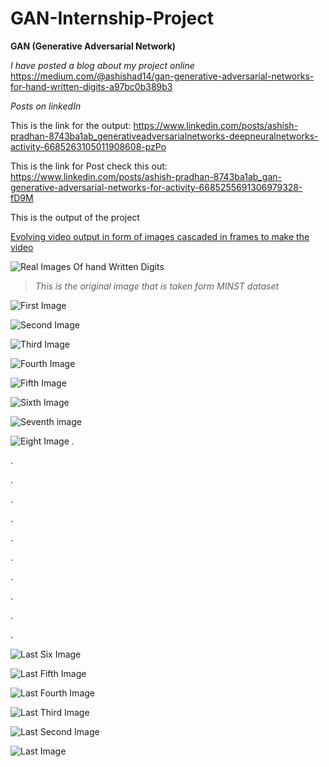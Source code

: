 # GAN-Internship-Project
 **GAN (Generative Adversarial Network)**

*I have posted a blog about my project online*
<https://medium.com/@ashishad14/gan-generative-adversarial-networks-for-hand-written-digits-a97bc0b389b3>

*Posts on linkedIn*

This is the link for the output: https://www.linkedin.com/posts/ashish-pradhan-8743ba1ab_generativeadversarialnetworks-deepneuralnetworks-activity-6685263105011908608-pzPo

This is the link for Post check this out: https://www.linkedin.com/posts/ashish-pradhan-8743ba1ab_gan-generative-adversarial-networks-for-activity-6685255691306979328-fD9M

This is the output of the project 

[Evolving video output in form of images cascaded in frames to make the video](https://github.com/ashish-ad/Generative-Adversarial-Neural-Netowrk/blob/master/GAN_Output.avi)


![Real Images Of hand Written Digits](https://github.com/ashish-ad/Generative-Adversarial-Neural-Netowrk/blob/master/Output%20images/real_images.png)

>_This is the original image that is taken form MINST dataset_


![First Image](https://github.com/ashish-ad/Generative-Adversarial-Neural-Netowrk/blob/master/Output%20images/fake_images-0000.png)

![Second Image](https://github.com/ashish-ad/Generative-Adversarial-Neural-Netowrk/blob/master/Output%20images/fake_images-0001.png)

![Third Image](https://github.com/ashish-ad/Generative-Adversarial-Neural-Netowrk/blob/master/Output%20images/fake_images-0002.png)

![Fourth Image](https://github.com/ashish-ad/Generative-Adversarial-Neural-Netowrk/blob/master/Output%20images/fake_images-0003.png)

![Fifth Image](https://github.com/ashish-ad/Generative-Adversarial-Neural-Netowrk/blob/master/Output%20images/fake_images-0003.png)

![Sixth Image](https://github.com/ashish-ad/Generative-Adversarial-Neural-Netowrk/blob/master/Output%20images/fake_images-0005.png)

![Seventh image](https://github.com/ashish-ad/Generative-Adversarial-Neural-Netowrk/blob/master/Output%20images/fake_images-0006.png)

![Eight Image](https://github.com/ashish-ad/Generative-Adversarial-Neural-Netowrk/blob/master/Output%20images/fake_images-0006.png)
.

.

.

.

.

.

.

.

.

.

.

![Last Six Image](https://github.com/ashish-ad/Generative-Adversarial-Neural-Netowrk/blob/master/Output%20images/fake_images-0295.png)

![Last Fifth Image](https://github.com/ashish-ad/Generative-Adversarial-Neural-Netowrk/blob/master/Output%20images/fake_images-0296.png)

![Last Fourth Image](https://github.com/ashish-ad/Generative-Adversarial-Neural-Netowrk/blob/master/Output%20images/fake_images-0297.png)

![Last Third Image](https://github.com/ashish-ad/Generative-Adversarial-Neural-Netowrk/blob/master/Output%20images/fake_images-0298.png)

![Last Second Image](https://github.com/ashish-ad/Generative-Adversarial-Neural-Netowrk/blob/master/Output%20images/fake_images-0299.png)

![Last Image](https://github.com/ashish-ad/Generative-Adversarial-Neural-Netowrk/blob/master/Output%20images/fake_images-0300.png)